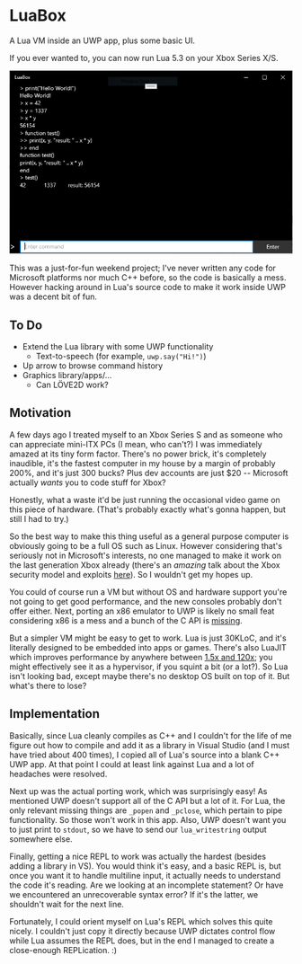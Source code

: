 # LuaBox

A Lua VM inside an UWP app, plus some basic UI. 

If you ever wanted to, you can now run Lua 5.3 on your Xbox Series X/S.

![Screenshot](screenshot.png)

This was a just-for-fun weekend project; I've never written any code for Microsoft platforms nor much C++ before, so the code is basically a mess. However hacking around in Lua's source code to make it work inside UWP was a decent bit of fun.


## To Do

* Extend the Lua library with some UWP functionality
	* Text-to-speech (for example, `uwp.say("Hi!")`)
* Up arrow to browse command history
* Graphics library/apps/...
  * Can LÖVE2D work?


## Motivation

A few days ago I treated myself to an Xbox Series S and as someone who can appreciate mini-ITX PCs (I mean, who can't?) I was immediately amazed at its tiny form factor. There's no power brick, it's completely inaudible, it's the fastest computer in my house by a margin of probably 200%, and it's just 300 bucks? Plus dev accounts are just $20 -- Microsoft actually *wants* you to code stuff for Xbox? 

Honestly, what a waste it'd be just running the occasional video game on this piece of hardware. (That's probably exactly what's gonna happen, but still I had to try.)

So the best way to make this thing useful as a general purpose computer is obviously going to be a full OS such as Linux. However considering that's seriously not in Microsoft's interests, no one managed to make it work on the last generation Xbox already (there's an *amazing* talk about the Xbox security model and exploits [here](https://www.youtube.com/watch?v=U7VwtOrwceo)). So I wouldn't get my hopes up.

You could of course run a VM but without OS and hardware support you're not going to get good performance, and the new consoles probably don't offer either. Next, porting an x86 emulator to UWP is likely no small feat considering x86 is a mess and a bunch of the C API is [missing](https://docs.microsoft.com/en-us/cpp/cppcx/crt-functions-not-supported-in-universal-windows-platform-apps?view=msvc-160). 

But a simpler VM might be easy to get to work. Lua is just 30KLoC, and it's literally designed to be embedded into apps or games. There's also LuaJIT which improves performance by anywhere between [1.5x and 120x](https://luajit.org/performance_x86.html); you might effectively see it as a hypervisor, if you squint a bit (or a lot?). So Lua isn't looking bad, except maybe there's no desktop OS built on top of it. But what's there to lose?


## Implementation

Basically, since Lua cleanly compiles as C++ and I couldn't for the life of me figure out how to compile and add it as a library in Visual Studio (and I must have tried about 400 times), I copied all of Lua's source into a blank C++ UWP app. At that point I could at least link against Lua and a lot of headaches were resolved. 

Next up was the actual porting work, which was surprisingly easy! As mentioned UWP doesn't support all of the C API but a lot of it. For Lua, the only relevant missing things are `_popen` and `_pclose`, which pertain to pipe functionality. So those won't work in this app. Also, UWP doesn't want you to just print to `stdout`, so we have to send our `lua_writestring` output somewhere else.

Finally, getting a nice REPL to work was actually the hardest (besides adding a library in VS). You would think it's easy, and a basic REPL is, but once you want it to handle multiline input, it actually needs to understand the code it's reading. Are we looking at an incomplete statement? Or have we encountered an unrecoverable syntax error? If it's the latter, we shouldn't wait for the next line.

Fortunately, I could orient myself on Lua's REPL which solves this quite nicely. I couldn't just copy it directly because UWP dictates control flow while Lua assumes the REPL does, but in the end I managed to create a close-enough REPLication. :)

